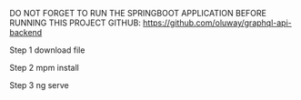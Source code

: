 DO NOT FORGET TO RUN THE SPRINGBOOT APPLICATION BEFORE RUNNING THIS PROJECT
GITHUB: https://github.com/oluway/graphql-api-backend

Step 1
download file

Step 2
mpm install

Step 3
ng serve
